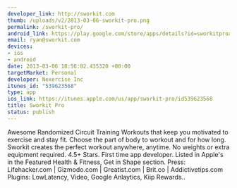 ```yaml
---
developer_link: http://sworkit.com
thumb: /uploads/v2/2013-03-06-sworkit-pro.png
permalink: /sworkit-pro/
android_link: https://play.google.com/store/apps/details?id=sworkitproapp.sworkit.com
email: ryan@sworkit.com
devices:
- ios
- android
date: 2013-03-06 18:56:02.435320 +00:00
targetMarket: Personal
developer: Nexercise Inc
itunes_id: "539623568"
type: app
ios_link: https://itunes.apple.com/us/app/sworkit-pro/id539623568
title: Sworkit Pro
status: publish
---
```


Awesome Randomized Circuit Training Workouts that keep you motivated to exercise and stay fit. Choose the part of body to workout and for how long. Sworkit creates the perfect workout anywhere, anytime. No weights or extra equipment required.
4.5+ Stars. First time app developer. Listed in Apple's in the Featured Health & Fitness, Get in Shape section.
Press: Lifehacker.com | Gizmodo.com | Greatist.com | Brit.co | Addictivetips.com
Plugins: LowLatency, Video, Google Anlaytics, Kiip Rewards..

